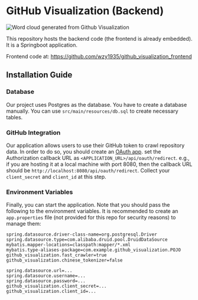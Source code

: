 # GitHub Visualization (Backend)


![Word cloud generated from Github Visualization](https://githubvisualizationdeploy-production.up.railway.app/api/repo/freeCodeCamp/freeCodeCamp/issues/wordcloud_pic/200/1000/200)

This repository hosts the backend code (the frontend is already embedded). It is a Springboot application.

Frontend code at: https://github.com/wzy1935/github_visualization_frontend



## Installation Guide

### Database

Our project uses Postgres as the database. You have to create a database manually. You can use `src/main/resources/db.sql` to create necessary tables.



### GitHub Integration

Our application allows users to use their GitHub token to crawl repository data. In order to do so, you should create an [OAuth app](https://docs.github.com/en/apps/oauth-apps/building-oauth-apps/creating-an-oauth-app). set the Authorization callback URL as `<APPLICATION_URL>/api/oauth/redirect`. e.g., if you are hosting it at a local machine with port 8080, then the callback URL should be `http://localhost:8080/api/oauth/redirect`. Collect your `client_secret` and `client_id` at this step.



### Environment Variables

Finally, you can start the application. Note that you should pass the following to the environment variables. It is recommended to create an `app.properties` file (not provided for this repo for security reasons) to manage them:

```
spring.datasource.driver-class-name=org.postgresql.Driver
spring.datasource.type=com.alibaba.druid.pool.DruidDataSource
mybatis.mapper-locations=classpath:mapper/*.xml
mybatis.type-aliases-package=com.example.github_visualization.POJO
github_visualization.fast_crawler=true
github_visualization.chinese_tokenizer=false

spring.datasource.url=...
spring.datasource.username=...
spring.datasource.password=...
github_visualization.client_secret=...
github_visualization.client_id=...
```
